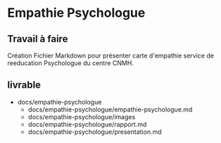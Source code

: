 # Empathie Psychologue
## Travail à faire 
Création Fichier Markdown pour présenter carte d'empathie service de reeducation Psychologue du centre CNMH.


## livrable 
- docs/empathie-psychologue
  - docs/empathie-psychologue/empathie-psychologue.md
  - docs/empathie-psychologue/images
  - docs/empathie-psychologue/rapport.md
  - docs/empathie-psychologue/presentation.md